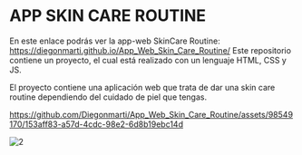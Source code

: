 # APP SKIN CARE ROUTINE
En este enlace podrás ver la app-web SkinCare Routine:   https://diegonmarti.github.io/App_Web_Skin_Care_Routine/
Este repositorio contiene un proyecto, el cual está realizado con un lenguaje HTML, CSS y JS.

El proyecto contiene una aplicación web que trata de dar una skin care routine dependiendo del cuidado de piel que tengas.

https://github.com/Diegonmarti/App_Web_Skin_Care_Routine/assets/98549170/153aff83-a57d-4cdc-98e2-6d8b19ebc14d


![2](https://github.com/Diegonmarti/App_Web_Skin_Care_Routine/assets/98549170/560bd1a4-7186-40b8-ab22-4107ff7a6921)

